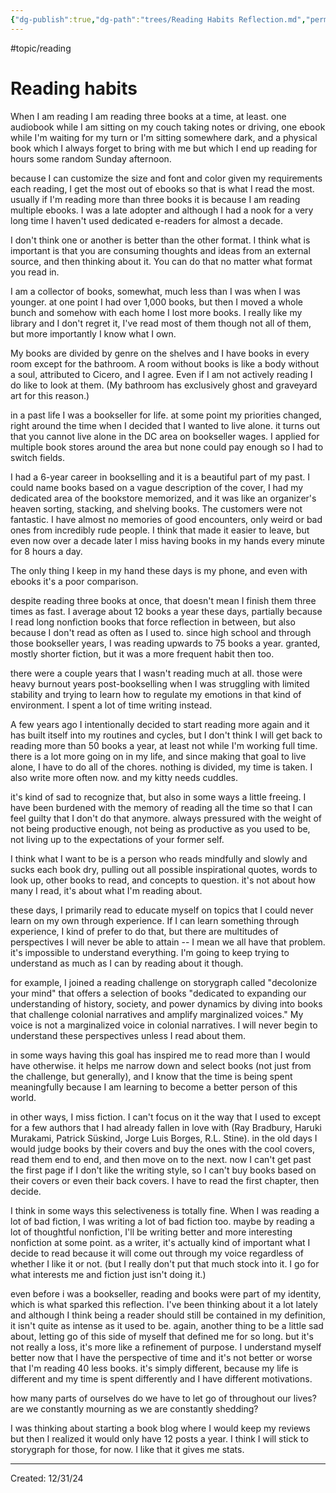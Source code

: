 ```yaml
---
{"dg-publish":true,"dg-path":"trees/Reading Habits Reflection.md","permalink":"/trees/reading-habits-reflection/","created":"2024-12-31T17:36:43.373-05:00","updated":"2025-01-31T23:07:12.495-05:00"}
---
```


#topic/reading 
# Reading habits

When I am reading I am reading three books at a time, at least. one audiobook while I am sitting on my couch taking notes or driving, one ebook while I'm waiting for my turn or I'm sitting somewhere dark, and a physical book which I always forget to bring with me but which I end up reading for hours some random Sunday afternoon. 

because I can customize the size and font and color given my requirements each reading, I get the most out of ebooks so that is what I read the most. usually if I'm reading more than three books it is because I am reading multiple ebooks. I was a late adopter and although I had a nook for a very long time I haven't used dedicated e-readers for almost a decade. 

I don't think one or another is better than the other format. I think what is important is that you are consuming thoughts and ideas from an external source, and then thinking about it. You can do that no matter what format you read in. 

I am a collector of books, somewhat, much less than I was when I was younger. at one point I had over 1,000 books, but then I moved a whole bunch and somehow with each home I lost more books. I really like my library and I don't regret it, I've read most of them though not all of them, but more importantly I know what I own. 

My books are divided by genre on the shelves and I have books in every room except for the bathroom. A room without books is like a body without a soul, attributed to Cicero, and I agree. Even if I am not actively reading I do like to look at them. (My bathroom has exclusively ghost and graveyard art for this reason.)

in a past life I was a bookseller for life. at some point my priorities changed, right around the time when I decided that I wanted to live alone. it turns out that you cannot live alone in the DC area on bookseller wages. I applied for multiple book stores around the area but none could pay enough so I had to switch fields. 

I had a 6-year career in bookselling and it is a beautiful part of my past. I could name books based on a vague description of the cover, I had my dedicated area of the bookstore memorized, and it was like an organizer's heaven sorting, stacking, and shelving books. The customers were not fantastic. I have almost no memories of good encounters, only weird or bad ones from incredibly rude people. I think that made it easier to leave, but even now over a decade later I miss having books in my hands every minute for 8 hours a day. 

The only thing I keep in my hand these days is my phone, and even with ebooks it's a poor comparison. 

despite reading three books at once, that doesn't mean I finish them three times as fast. I average about 12 books a year these days, partially because I read long nonfiction books that force reflection in between, but also because I don't read as often as I used to. since high school and through those bookseller years, I was reading upwards to 75 books a year. granted, mostly shorter fiction, but it was a more frequent habit then too.

there were a couple years that I wasn't reading much at all. those were heavy burnout years post-bookselling when I was struggling with limited stability and trying to learn how to regulate my emotions in that kind of environment. I spent a lot of time writing instead. 

A few years ago I intentionally decided to start reading more again and it has built itself into my routines and cycles, but I don't think I will get back to reading more than 50 books a year, at least not while I'm working full time. there is a lot more going on in my life, and since making that goal to live alone, I have to do all of the chores. nothing is divided, my time is taken. I also write more often now. and my kitty needs cuddles. 

it's kind of sad to recognize that, but also in some ways a little freeing. I have been burdened with the memory of reading all the time so that I can feel guilty that I don't do that anymore. always pressured with the weight of not being productive enough, not being as productive as you used to be, not living up to the expectations of your former self. 

I think what I want to be is a person who reads mindfully and slowly and sucks each book dry, pulling out all possible inspirational quotes, words to look up, other books to read, and concepts to question. it's not about how many I read, it's about what I'm reading about. 

these days, I primarily read to educate myself on topics that I could never learn on my own through experience. If I can learn something through experience, I kind of prefer to do that, but there are multitudes of perspectives I will never be able to attain -- I mean we all have that problem. it's impossible to understand everything. I'm going to keep trying to understand as much as I can by reading about it though. 

for example, I joined a reading challenge on storygraph called "decolonize your mind" that offers a selection of books "dedicated to expanding our understanding of history, society, and power dynamics by diving into books that challenge colonial narratives and amplify marginalized voices." My voice is not a marginalized voice in colonial narratives. I will never begin to understand these perspectives unless I read about them. 

in some ways having this goal has inspired me to read more than I would have otherwise. it helps me narrow down and select books (not just from the challenge, but generally), and I know that the time is being spent meaningfully because I am learning to become a better person of this world. 

in other ways, I miss fiction. I can't focus on it the way that I used to except for a few authors that I had already fallen in love with (Ray Bradbury, Haruki Murakami, Patrick Süskind, Jorge Luis Borges, R.L. Stine). in the old days I would judge books by their covers and buy the ones with the cool covers, read them end to end, and then move on to the next. now I can't get past the first page if I don't like the writing style, so I can't buy books based on their covers or even their back covers. I have to read the first chapter, then decide. 

I think in some ways this selectiveness is totally fine. When I was reading a lot of bad fiction, I was writing a lot of bad fiction too. maybe by reading a lot of thoughtful nonfiction, I'll be writing better and more interesting nonfiction at some point. as a writer, it's actually kind of important what I decide to read because it will come out through my voice regardless of whether I like it or not. (but I really don't put that much stock into it. I go for what interests me and fiction just isn't doing it.)

even before i was a bookseller, reading and books were part of my identity, which is what sparked this reflection. I've been thinking about it a lot lately and although I think being a reader should still be contained in my definition, it isn't quite as intense as it used to be. again, another thing to be a little sad about, letting go of this side of myself that defined me for so long. but it's not really a loss, it's more like a refinement of purpose. I understand myself better now that I have the perspective of time and it's not better or worse that I'm reading 40 less books. it's simply different, because my life is different and my time is spent differently and I have different motivations. 

how many parts of ourselves do we have to let go of throughout our lives? are we constantly mourning as we are constantly shedding? 

I was thinking about starting a book blog where I would keep my reviews but then I realized it would only have 12 posts a year. I think I will stick to storygraph for those, for now. I like that it gives me stats.

---
Created: 12/31/24
